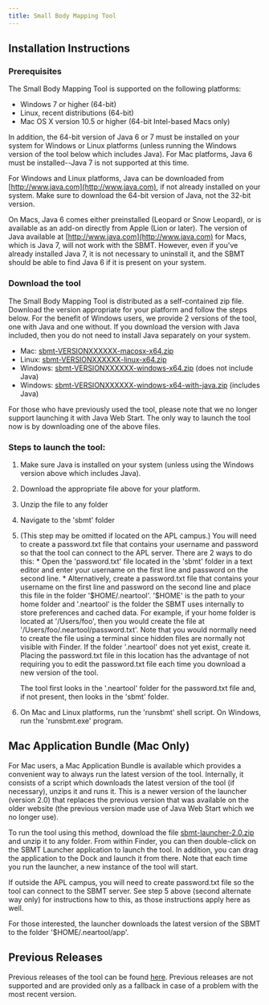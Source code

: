 ```yaml
---
title: Small Body Mapping Tool
---
```


## Installation Instructions

### Prerequisites

The Small Body Mapping Tool is supported on the following platforms:

-   Windows 7 or higher (64-bit)
-   Linux, recent distributions (64-bit)
-   Mac OS X version 10.5 or higher (64-bit Intel-based Macs only)

In addition, the 64-bit version of Java 6 or 7 must be installed on
your system for Windows or Linux platforms (unless running the Windows
version of the tool below which includes Java). For Mac platforms,
Java 6 must be installed--Java 7 is not supported at this time.

For Windows and Linux platforms, Java can be downloaded from
[http://www.java.com](http://www.java.com), if not already installed
on your system. Make sure to download the 64-bit version of Java, not
the 32-bit version.

On Macs, Java 6 comes either preinstalled (Leopard or Snow Leopard),
or is available as an add-on directly from Apple (Lion or later). The
version of Java available at
[http://www.java.com](http://www.java.com) for Macs, which is Java 7,
will not work with the SBMT. However, even if you've already installed
Java 7, it is not necessary to uninstall it, and the SBMT should be
able to find Java 6 if it is present on your system.

### Download the tool

The Small Body Mapping Tool is distributed as a self-contained zip
file. Download the version appropriate for your platform and follow
the steps below. For the benefit of Windows users, we provide 2
versions of the tool, one with Java and one without. If you download
the version with Java included, then you do not need to install Java
separately on your system.

   -  Mac: [sbmt-VERSIONXXXXXX-macosx-x64.zip](releases/sbmt-VERSIONXXXXXX-macosx-x64.zip)
   -  Linux: [sbmt-VERSIONXXXXXX-linux-x64.zip](releases/sbmt-VERSIONXXXXXX-linux-x64.zip)
   -  Windows: [sbmt-VERSIONXXXXXX-windows-x64.zip](releases/sbmt-VERSIONXXXXXX-windows-x64.zip) (does not include Java)
   -  Windows: [sbmt-VERSIONXXXXXX-windows-x64-with-java.zip](releases/sbmt-VERSIONXXXXXX-windows-x64-with-java.zip) (includes Java)

For those who have previously used the tool, please note that we no
longer support launching it with Java Web Start. The only way to launch
the tool now is by downloading one of the above files.

### Steps to launch the tool:

1. Make sure Java is installed on your system (unless using the Windows version above which includes Java).
2. Download the appropriate file above for your platform.
3. Unzip the file to any folder
4. Navigate to the 'sbmt' folder
5. (This step may be omitted if located on the APL campus.)
   You will need to create a password.txt file that contains your
   username and password so that the tool can connect to the APL
   server. There are 2 ways to do this:
       * Open the 'password.txt' file located in the 'sbmt' folder in a text
         editor and enter your username on the first line and password on the
         second line.
       * Alternatively, create a password.txt file that contains your
         username on the first line and password on the second line
         and place this file in the folder '\$HOME/.neartool'. '\$HOME' is
         the path to your home folder and '.neartool' is the folder the
         SBMT uses internally to store preferences and cached
         data. For example, if your home folder is located at
         '/Users/foo', then you would create the file at
         '/Users/foo/.neartool/password.txt'. Note that you would
         normally need to create the file using a terminal since
         hidden files are normally not visible with Finder. If the
         folder '.neartool' does not yet exist, create it. Placing the
         password.txt file in this location has the advantage of not
         requiring you to edit the password.txt file each time you
         download a new version of the tool.

    The tool first looks in the '.neartool' folder for the password.txt file
    and, if not present, then looks in the 'sbmt' folder.
6. On Mac and Linux platforms, run the 'runsbmt' shell script. On Windows, run the 'runsbmt.exe' program.


## Mac Application Bundle (Mac Only)

For Mac users, a Mac Application Bundle is available which provides a
convenient way to always run the latest version of the
tool. Internally, it consists of a script which downloads the latest
version of the tool (if necessary), unzips it and runs it. This is a
newer version of the launcher (version 2.0) that replaces the previous
version that was available on the older website (the previous version
made use of Java Web Start which we no longer use).

To run the tool using this method, download the file
[sbmt-launcher-2.0.zip](sbmt-launcher-2.0.zip) and unzip it to any
folder. From within Finder, you can then double-click on the SBMT
Launcher application to launch the tool. In addition, you can drag the
application to the Dock and launch it from there. Note that each time
you run the launcher, a new instance of the tool will start.

If outside the APL campus, you will need to create password.txt file
so the tool can connect to the SBMT server. See step 5 above (second
alternate way only) for instructions how to this, as those
instructions apply here as well.

For those interested, the launcher downloads the latest version of the
SBMT to the folder '$HOME/.neartool/app'.

## Previous Releases

Previous releases of the tool can be found [here](releases). Previous
releases are not supported and are provided only as a fallback in
case of a problem with the most recent version.
